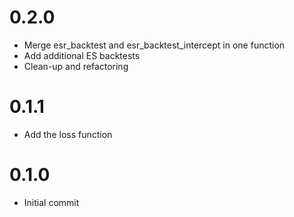 # 0.2.0
* Merge esr_backtest and esr_backtest_intercept in one function 
* Add additional ES backtests
* Clean-up and refactoring

# 0.1.1
* Add the loss function

# 0.1.0
* Initial commit

